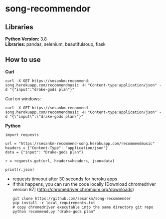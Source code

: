 # song-recommendor

## Libraries
<strong>Python Version: </strong>3.8<br>
<strong>Libraries: </strong>pandas, selenium, beautifulsoup, flask<br>

## How to use
<strong>Curl</strong>
```
curl -X GET https://sesankm-recommend-song.herokuapp.com/recommendmusic -H "Content-type:application/json" -d "{"input":"drake-gods plan"}"
```
Curl on windows:
```
curl -X GET https://sesankm-recommend-song.herokuapp.com/recommendmusic -H "Content-type:application/json" -d "{\"input\":\"drake-gods plan\"}"
```

<strong>Python</strong>
```
import requests

url = "https://sesankm-recommend-song.herokuapp.com/recommendmusic"
headers = {"Content-Type": "application/json"}
data = {"input": "Drake-gods plan"}

r = requests.get(url, headers=headers, json=data)

print(r.json)
```

* requests timeout after 30 seconds for heroku apps
* if this happens, you can run the code locally
	[Download chromedriver version 87] (http://chromedriver.chromium.org/downloads)
	```
	git clone https://github.com/sesankm/song-recommender
	pip install -r local_requirements.txt
	# copy chromedriver executable into the same directory git repo
	python recommend.py "drake-gods plan"
	```
